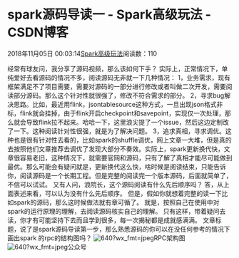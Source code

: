 # spark源码导读一 - Spark高级玩法 - CSDN博客
2018年11月05日 00:03:14[Spark高级玩法](https://me.csdn.net/rlnLo2pNEfx9c)阅读数：110

经常有球友问，我分享了源码视频，那么该如何下手？
实际上，正常情况下，单纯爱好去看源码的情况不多，阅读源码无非就一下几种情况：
1，业务需求，现有框架满足不了项目需要，需要对源码的一部分进行修改或者叫做二次开发，需要阅读部分源码。那么这个针对性就很强了，修改不符合需求的部分。
2，寻求bug解决思路。比如，最近用flink，jsontablesource这种方式，一旦出现json格式非标，flink就会挂掉，由于flink开启checkpoint和savepoint，实现仅一次处理，那么就会导致flink拉不起来。哈哈一下，这里浪尖提了一个issue，然后这边定制改了一下。这种阅读针对性很强，就是为了解决问题。
3，追求真相，寻求调优。这种也是很有针对性去看的，比如spark的shuffle调优，网上文章一大堆，但是真的去按照他们文章推荐去调优了发现大部分不奏效。实际上，spark更新换代快，文章很容易老旧，这种情况下，就需要官网和源码，只有了解了真相才能尽可能做到最优。那么可能会有疑问就是，更新换代这么快，啥时候是阅读结束，只能告诉你，阅读源码是一个长期工程。但是完整的阅读完一个版本源码，后面就简单了，不信可以试试。
又有人问，浪院长，这个源码阅读有什么先后顺序吗？
答，从上面表述来看，可以认为没有什么先后顺序。
但是，假如你就想着完整的读一下比如spark的源码，那么这时候做法就有章可循了。
就是，按照自己在使用中对spark的运行原理的理解，去阅读源码核实自己的理解。
只有这样，带着疑问去读，你才有可能坚持下去而且学到很多，每一次揭秘都是成就感满满。
文章标题，说了是spark源码导读第一步，那么熟悉源码的你可以在没任何参考的情况下画出spark 的rpc的结构图吗？
![640?wx_fmt=jpeg](https://ss.csdn.net/p?https://mmbiz.qpic.cn/mmbiz_jpg/adI0ApTVBFXkoYDRG5goU7lzzmia9cR7PRVCXd16NNpG1XBGJuIrkF5MF0gcy2gTG8L8wYUjcP9siaAcMdwhYHAw/640?wx_fmt=jpeg)RPC架构图
![640?wx_fmt=jpeg](https://ss.csdn.net/p?https://mmbiz.qpic.cn/mmbiz_jpg/adI0ApTVBFXkoYDRG5goU7lzzmia9cR7PGKyR6ia6cskMia2mfePlpxBUpNAr67EqqB93mNZMEJGG9IE6RW9ORgGw/640?wx_fmt=jpeg)公众号
